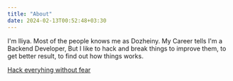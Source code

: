 ```yaml
---
title: "About"
date: 2024-02-13T00:52:48+03:30
---
```


I'm Iliya. Most of the people knows me as Dozheiny. My Career tells I'm a Backend Developer,
But I like to hack and break things to improve them, to get better result, to find out how things works.

[Hack everyhing without fear](https://drewdevault.com/2018/03/17/Hack-everything-without-fear.html)

